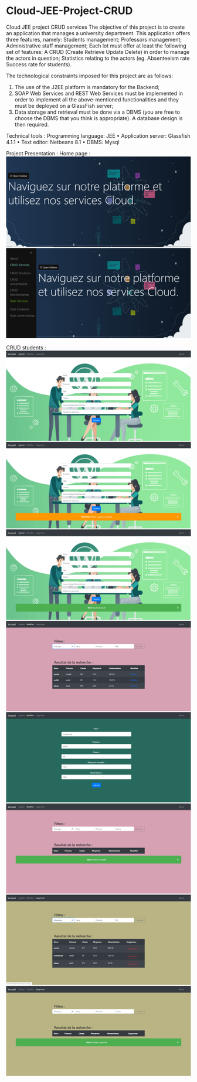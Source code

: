 # Cloud-JEE-Project-CRUD
Cloud JEE project CRUD services
The objective of this project is to create an application that manages a university department. 
This application offers three features, namely:
Students management;
Professors management;
Administrative staff management;
Each lot must offer at least the following set of features:
A CRUD (Create Retrieve Update Delete) in order to manage the actors in question;
Statistics relating to the actors (eg. Absenteeism rate Success rate for students).

The technological constraints imposed for this project are as follows:
1. The use of the J2EE platform is mandatory for the Backend;
2. SOAP Web Services and REST Web Services must be implemented in order to implement all the above-mentioned functionalities and they must be deployed on a GlassFish server;
3. Data storage and retrieval must be done via a DBMS (you are free to choose the DBMS that you think is appropriate). A database design is then required.

Technical tools  :
Programming language: JEE
• Application server: Glassfish 4.1.1
• Text editor: Netbeans 8.1
• DBMS: Mysql


Project Presentation :
Home page :
![Home page](https://raw.githubusercontent.com/AdamAbidi/Cloud-JEE-Project-CRUD/master/Images/2.png)
![Home page](https://raw.githubusercontent.com/AdamAbidi/Cloud-JEE-Project-CRUD/master/Images/3.png)

CRUD students :
![Create Student](https://raw.githubusercontent.com/AdamAbidi/Cloud-JEE-Project-CRUD/master/Images/4.png)
![Create Student](https://raw.githubusercontent.com/AdamAbidi/Cloud-JEE-Project-CRUD/master/Images/5.png)
![Create Student](https://raw.githubusercontent.com/AdamAbidi/Cloud-JEE-Project-CRUD/master/Images/6.png)
![Edit Student](https://raw.githubusercontent.com/AdamAbidi/Cloud-JEE-Project-CRUD/master/Images/7.png)
![Edit Student](https://raw.githubusercontent.com/AdamAbidi/Cloud-JEE-Project-CRUD/master/Images/8.png)
![Edit Student](https://raw.githubusercontent.com/AdamAbidi/Cloud-JEE-Project-CRUD/master/Images/9.png)
![Delete Student](https://raw.githubusercontent.com/AdamAbidi/Cloud-JEE-Project-CRUD/master/Images/10.png)
![Delete Student](https://raw.githubusercontent.com/AdamAbidi/Cloud-JEE-Project-CRUD/master/Images/11.png)

